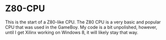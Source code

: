 Z80-CPU
=======

This is the start of a Z80-like CPU. The Z80 CPU is a very basic and popular CPU that was used in the GameBoy. My code is a bit unpolished, however, until I get Xilinx working on Windows 8, it will likely stay that way.
